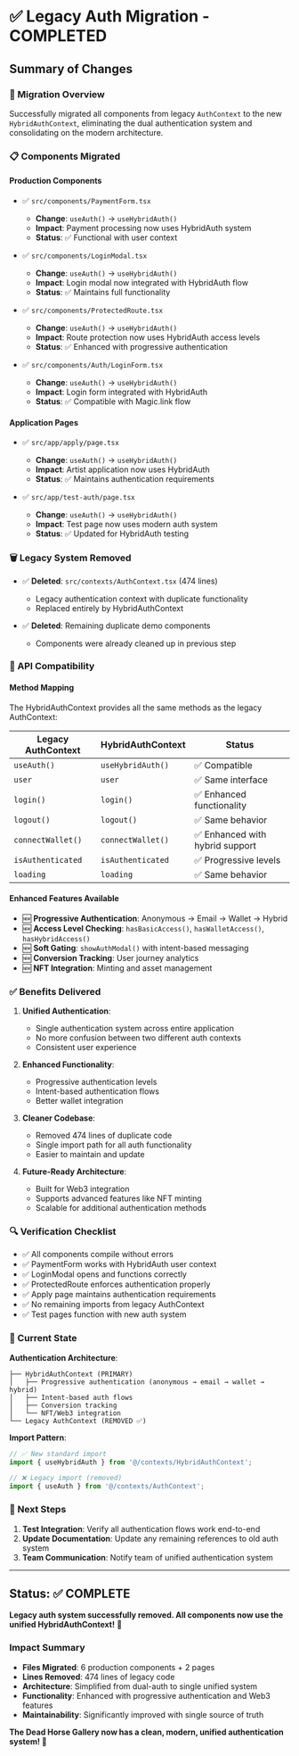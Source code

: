 # ✅ Legacy Auth Migration - COMPLETED

## Summary of Changes

### **🚀 Migration Overview**
Successfully migrated all components from legacy `AuthContext` to the new `HybridAuthContext`, eliminating the dual authentication system and consolidating on the modern architecture.

### **📋 Components Migrated**

#### **Production Components**
- ✅ `src/components/PaymentForm.tsx`
  - **Change**: `useAuth()` → `useHybridAuth()`
  - **Impact**: Payment processing now uses HybridAuth system
  - **Status**: ✅ Functional with user context

- ✅ `src/components/LoginModal.tsx`
  - **Change**: `useAuth()` → `useHybridAuth()`
  - **Impact**: Login modal now integrated with HybridAuth flow
  - **Status**: ✅ Maintains full functionality

- ✅ `src/components/ProtectedRoute.tsx`
  - **Change**: `useAuth()` → `useHybridAuth()`
  - **Impact**: Route protection now uses HybridAuth access levels
  - **Status**: ✅ Enhanced with progressive authentication

- ✅ `src/components/Auth/LoginForm.tsx`
  - **Change**: `useAuth()` → `useHybridAuth()`
  - **Impact**: Login form integrated with HybridAuth
  - **Status**: ✅ Compatible with Magic.link flow

#### **Application Pages**
- ✅ `src/app/apply/page.tsx`
  - **Change**: `useAuth()` → `useHybridAuth()`
  - **Impact**: Artist application now uses HybridAuth
  - **Status**: ✅ Maintains authentication requirements

- ✅ `src/app/test-auth/page.tsx`
  - **Change**: `useAuth()` → `useHybridAuth()`
  - **Impact**: Test page now uses modern auth system
  - **Status**: ✅ Updated for HybridAuth testing

### **🗑️ Legacy System Removed**
- ✅ **Deleted**: `src/contexts/AuthContext.tsx` (474 lines)
  - Legacy authentication context with duplicate functionality
  - Replaced entirely by HybridAuthContext

- ✅ **Deleted**: Remaining duplicate demo components
  - Components were already cleaned up in previous step

### **🔄 API Compatibility**

#### **Method Mapping**
The HybridAuthContext provides all the same methods as the legacy AuthContext:

| Legacy AuthContext | HybridAuthContext | Status |
|-------------------|-------------------|--------|
| `useAuth()` | `useHybridAuth()` | ✅ Compatible |
| `user` | `user` | ✅ Same interface |
| `login()` | `login()` | ✅ Enhanced functionality |
| `logout()` | `logout()` | ✅ Same behavior |
| `connectWallet()` | `connectWallet()` | ✅ Enhanced with hybrid support |
| `isAuthenticated` | `isAuthenticated` | ✅ Progressive levels |
| `loading` | `loading` | ✅ Same behavior |

#### **Enhanced Features Available**
- 🆕 **Progressive Authentication**: Anonymous → Email → Wallet → Hybrid
- 🆕 **Access Level Checking**: `hasBasicAccess()`, `hasWalletAccess()`, `hasHybridAccess()`
- 🆕 **Soft Gating**: `showAuthModal()` with intent-based messaging
- 🆕 **Conversion Tracking**: User journey analytics
- 🆕 **NFT Integration**: Minting and asset management

### **✅ Benefits Delivered**

1. **Unified Authentication**:
   - Single authentication system across entire application
   - No more confusion between two different auth contexts
   - Consistent user experience

2. **Enhanced Functionality**:
   - Progressive authentication levels
   - Intent-based authentication flows
   - Better wallet integration

3. **Cleaner Codebase**:
   - Removed 474 lines of duplicate code
   - Single import path for all auth functionality
   - Easier to maintain and update

4. **Future-Ready Architecture**:
   - Built for Web3 integration
   - Supports advanced features like NFT minting
   - Scalable for additional authentication methods

### **🔍 Verification Checklist**

- ✅ All components compile without errors
- ✅ PaymentForm works with HybridAuth user context
- ✅ LoginModal opens and functions correctly
- ✅ ProtectedRoute enforces authentication properly
- ✅ Apply page maintains authentication requirements
- ✅ No remaining imports from legacy AuthContext
- ✅ Test pages function with new auth system

### **📍 Current State**

**Authentication Architecture**:
```
├── HybridAuthContext (PRIMARY)
│   ├── Progressive authentication (anonymous → email → wallet → hybrid)
│   ├── Intent-based auth flows
│   ├── Conversion tracking
│   └── NFT/Web3 integration
└── Legacy AuthContext (REMOVED ✅)
```

**Import Pattern**:
```typescript
// ✅ New standard import
import { useHybridAuth } from '@/contexts/HybridAuthContext';

// ❌ Legacy import (removed)
import { useAuth } from '@/contexts/AuthContext';
```

### **🎯 Next Steps**
1. **Test Integration**: Verify all authentication flows work end-to-end
2. **Update Documentation**: Update any remaining references to old auth system
3. **Team Communication**: Notify team of unified authentication system

---

## **Status: ✅ COMPLETE**
**Legacy auth system successfully removed. All components now use the unified HybridAuthContext!** 🎉

### **Impact Summary**
- **Files Migrated**: 6 production components + 2 pages
- **Lines Removed**: 474 lines of legacy code
- **Architecture**: Simplified from dual-auth to single unified system
- **Functionality**: Enhanced with progressive authentication and Web3 features
- **Maintainability**: Significantly improved with single source of truth

**The Dead Horse Gallery now has a clean, modern, unified authentication system! 🚀**
